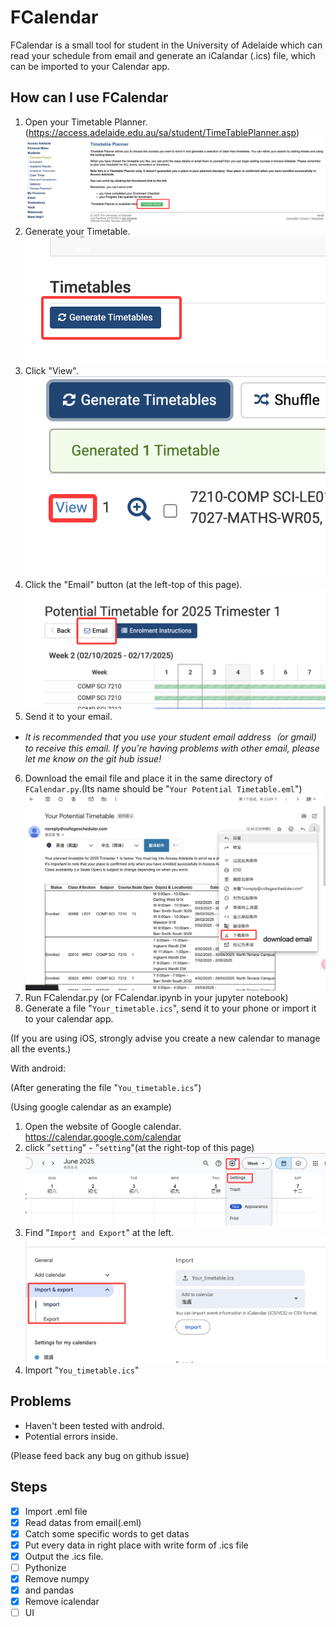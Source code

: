 # FCalendar
FCalendar is a small tool for student in the University of Adelaide which can read your schedule from email and generate an iCalandar (.ics) file, which can be imported to your Calendar app.

## How can I use FCalendar

1. Open your Timetable Planner.(https://access.adelaide.edu.au/sa/student/TimeTablePlanner.asp)
![](https://github.com/FT1ger/fcalendar/blob/main/images/timetableplanner.png)
2. Generate your Timetable.
![](https://github.com/FT1ger/fcalendar/blob/main/images/generate.png)
3. Click "View".
![](https://github.com/FT1ger/fcalendar/blob/main/images/view.png)
4. Click the "Email" button (at the left-top of this page).
![](https://github.com/FT1ger/fcalendar/blob/main/images/mail.png)
5. Send it to your email.

- *It is recommended that you use your student email address（or gmail) to receive this email. If you're having problems with other email, please let me know on the git hub issue!*

6. Download the email file and place it in the same directory of `FCalendar.py`.(Its name should be "`Your Potential Timetable.eml`")
![](https://github.com/FT1ger/fcalendar/blob/main/images/download.png)
7. Run FCalendar.py (or FCalendar.ipynb in your jupyter notebook)
8. Generate a file "`Your_timetable.ics`", send it to your phone or import it to your calendar app.

(If you are using iOS, strongly advise you create a new calendar to manage all the events.)


With android:

(After generating the file "`You_timetable.ics`")

(Using google calendar as an example)

1. Open the website of Google calendar. https://calendar.google.com/calendar
2. click "`setting`" - "`setting`"(at the right-top of this page)
![](https://github.com/FT1ger/fcalendar/blob/main/images/setings.png)
3. Find "`Import and Export`" at the left.
![](https://github.com/FT1ger/fcalendar/blob/main/images/import.png)
4. Import "`You_timetable.ics`"

## Problems

- Haven't been tested with android.
- Potential errors inside.

(Please feed back any bug on github issue)

## Steps

- [x] Import .eml file
- [x] Read datas from email(.eml)
- [x] Catch some specific words to get datas
- [x] Put every data in right place with write form of .ics file
- [x] Output the .ics file.
- [ ] Pythonize
- [x] Remove numpy
- [x] and pandas
- [x] Remove icalendar
- [ ] UI
